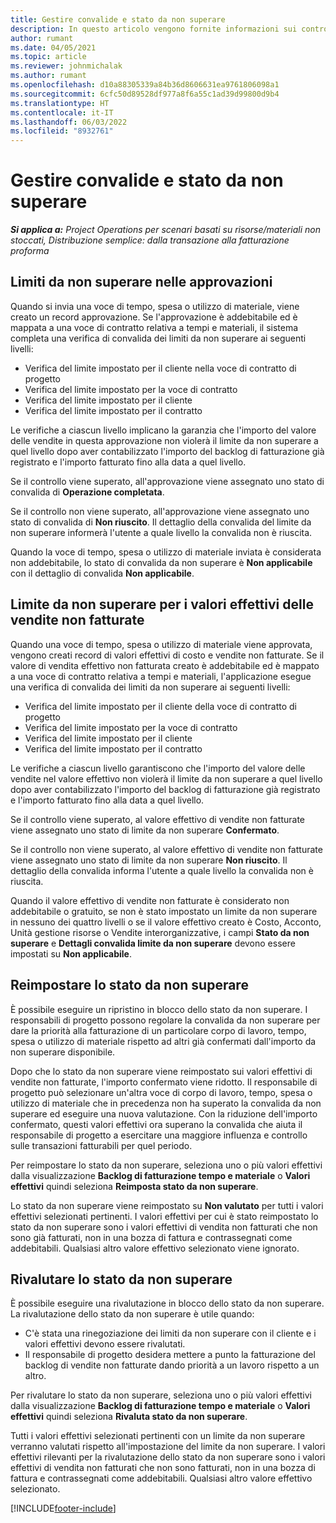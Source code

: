 ```yaml
---
title: Gestire convalide e stato da non superare
description: In questo articolo vengono fornite informazioni sui controlli del limite di non superamento eseguiti in Project Operations.
author: rumant
ms.date: 04/05/2021
ms.topic: article
ms.reviewer: johnmichalak
ms.author: rumant
ms.openlocfilehash: d10a88305339a84b36d8606631ea9761806098a1
ms.sourcegitcommit: 6cfc50d89528df977a8f6a55c1ad39d99800d9b4
ms.translationtype: HT
ms.contentlocale: it-IT
ms.lasthandoff: 06/03/2022
ms.locfileid: "8932761"
---
```

# <a name="manage-not-to-exceed-status-and-validations"></a>Gestire convalide e stato da non superare 

_**Si applica a:** Project Operations per scenari basati su risorse/materiali non stoccati, Distribuzione semplice: dalla transazione alla fatturazione proforma_

## <a name="not-to-exceed-on-approvals"></a>Limiti da non superare nelle approvazioni

Quando si invia una voce di tempo, spesa o utilizzo di materiale, viene creato un record approvazione. Se l'approvazione è addebitabile ed è mappata a una voce di contratto relativa a tempi e materiali, il sistema completa una verifica di convalida dei limiti da non superare ai seguenti livelli:

  - Verifica del limite impostato per il cliente nella voce di contratto di progetto
  - Verifica del limite impostato per la voce di contratto
  - Verifica del limite impostato per il cliente
  - Verifica del limite impostato per il contratto

Le verifiche a ciascun livello implicano la garanzia che l'importo del valore delle vendite in questa approvazione non violerà il limite da non superare a quel livello dopo aver contabilizzato l'importo del backlog di fatturazione già registrato e l'importo fatturato fino alla data a quel livello.

Se il controllo viene superato, all'approvazione viene assegnato uno stato di convalida di **Operazione completata**.

Se il controllo non viene superato, all'approvazione viene assegnato uno stato di convalida di **Non riuscito**. Il dettaglio della convalida del limite da non superare informerà l'utente a quale livello la convalida non è riuscita.

Quando la voce di tempo, spesa o utilizzo di materiale inviata è considerata non addebitabile, lo stato di convalida da non superare è **Non applicabile** con il dettaglio di convalida **Non applicabile**.

## <a name="not-to-exceed-on-unbilled-sales-actuals"></a>Limite da non superare per i valori effettivi delle vendite non fatturate

Quando una voce di tempo, spesa o utilizzo di materiale viene approvata, vengono creati record di valori effettivi di costo e vendite non fatturate. Se il valore di vendita effettivo non fatturata creato è addebitabile ed è mappato a una voce di contratto relativa a tempi e materiali, l'applicazione esegue una verifica di convalida dei limiti da non superare ai seguenti livelli:

  - Verifica del limite impostato per il cliente della voce di contratto di progetto
  - Verifica del limite impostato per la voce di contratto
  - Verifica del limite impostato per il cliente
  - Verifica del limite impostato per il contratto

Le verifiche a ciascun livello garantiscono che l'importo del valore delle vendite nel valore effettivo non violerà il limite da non superare a quel livello dopo aver contabilizzato l'importo del backlog di fatturazione già registrato e l'importo fatturato fino alla data a quel livello.

Se il controllo viene superato, al valore effettivo di vendite non fatturate viene assegnato uno stato di limite da non superare **Confermato**.

Se il controllo non viene superato, al valore effettivo di vendite non fatturate viene assegnato uno stato di limite da non superare **Non riuscito**. Il dettaglio della convalida informa l'utente a quale livello la convalida non è riuscita.

Quando il valore effettivo di vendite non fatturate è considerato non addebitabile o gratuito, se non è stato impostato un limite da non superare in nessuno dei quattro livelli o se il valore effettivo creato è Costo, Acconto, Unità gestione risorse o Vendite interorganizzative, i campi **Stato da non superare** e **Dettagli convalida limite da non superare** devono essere impostati su **Non applicabile**.

## <a name="reset-the-not-to-exceed-status"></a>Reimpostare lo stato da non superare

È possibile eseguire un ripristino in blocco dello stato da non superare. I responsabili di progetto possono regolare la convalida da non superare per dare la priorità alla fatturazione di un particolare corpo di lavoro, tempo, spesa o utilizzo di materiale rispetto ad altri già confermati dall'importo da non superare disponibile.

Dopo che lo stato da non superare viene reimpostato sui valori effettivi di vendite non fatturate, l'importo confermato viene ridotto. Il responsabile di progetto può selezionare un'altra voce di corpo di lavoro, tempo, spesa o utilizzo di materiale che in precedenza non ha superato la convalida da non superare ed eseguire una nuova valutazione. Con la riduzione dell'importo confermato, questi valori effettivi ora superano la convalida che aiuta il responsabile di progetto a esercitare una maggiore influenza e controllo sulle transazioni fatturabili per quel periodo.

Per reimpostare lo stato da non superare, seleziona uno o più valori effettivi dalla visualizzazione **Backlog di fatturazione tempo e materiale** o **Valori effettivi** quindi seleziona **Reimposta stato da non superare**.

Lo stato da non superare viene reimpostato su **Non valutato** per tutti i valori effettivi selezionati pertinenti. I valori effettivi per cui è stato reimpostato lo stato da non superare sono i valori effettivi di vendita non fatturati che non sono già fatturati, non in una bozza di fattura e contrassegnati come addebitabili. Qualsiasi altro valore effettivo selezionato viene ignorato.

## <a name="reevaluate-not-to-exceed-status"></a>Rivalutare lo stato da non superare

È possibile eseguire una rivalutazione in blocco dello stato da non superare. La rivalutazione dello stato da non superare è utile quando:

  - C'è stata una rinegoziazione dei limiti da non superare con il cliente e i valori effettivi devono essere rivalutati.
  - Il responsabile di progetto desidera mettere a punto la fatturazione del backlog di vendite non fatturate dando priorità a un lavoro rispetto a un altro.

Per rivalutare lo stato da non superare, seleziona uno o più valori effettivi dalla visualizzazione **Backlog di fatturazione tempo e materiale** o **Valori effettivi** quindi seleziona **Rivaluta stato da non superare**.

Tutti i valori effettivi selezionati pertinenti con un limite da non superare verranno valutati rispetto all'impostazione del limite da non superare. I valori effettivi rilevanti per la rivalutazione dello stato da non superare sono i valori effettivi di vendita non fatturati che non sono fatturati, non in una bozza di fattura e contrassegnati come addebitabili. Qualsiasi altro valore effettivo selezionato.


[!INCLUDE[footer-include](../../includes/footer-banner.md)]
